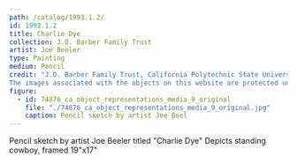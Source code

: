 ```yaml
---
path: /catalog/1993.1.2/
id: 1993.1.2
title: Charlie Dye
collection: J.O. Barber Family Trust
artist: Joe Beeler
type: Painting
medium: Pencil
credit: "J.O. Barber Family Trust, California Polytechnic State University
The images associated with the objects on this website are protected under United States copyright laws. We are pleased to share these materials as an educational resource for the public for non-commercial, educational and personal use only, or for fair use as defined by law. "
figure:
  - id: 74876_ca_object_representations_media_9_original
    file: "./74876_ca_object_representations_media_9_original.jpg"
    caption: Pencil sketch by artist Joe Beel
---
```

Pencil sketch by artist Joe Beeler titled "Charlie Dye" Depicts standing cowboy, framed
19"x17"
